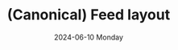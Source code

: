---
date:
- 2024-06-10 Monday
coverimage: ../assets/lists_icon_1710524790703_0.webp
description: A canonical layout for items that can flow into a feed
type: showcase/layouts/canonical
layout: feed
title: (Canonical) Feed layout
tags:
categories:
lastMod: 2024-06-13
---